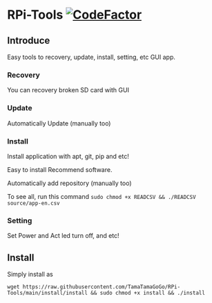 # RPi-Tools  [![CodeFactor](https://www.codefactor.io/repository/github/tamatamagogo/rpi-tools/badge/main)](https://www.codefactor.io/repository/github/tamatamagogo/rpi-tools/overview/main)
## Introduce
Easy tools to recovery, update, install, setting, etc GUI app.
### Recovery
You can recovery broken SD card with GUI

### Update
Automatically Update (manually too)

### Install
Install application with apt, git, pip and etc!

 Easy to install Recommend software.

 Automatically add repository (manually too)
 
 To see all, run this command
 ``sudo chmod +x READCSV && ./READCSV source/app-en.csv``

### Setting
Set Power and Act led turn off, and etc! 

## Install
Simply install as

`wget https://raw.githubusercontent.com/TamaTamaGoGo/RPi-Tools/main/install/install && sudo chmod +x install && ./install`
